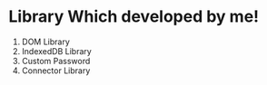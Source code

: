 # Library Which developed by me!

1. DOM Library
2. IndexedDB Library
3. Custom Password 
4. Connector Library
